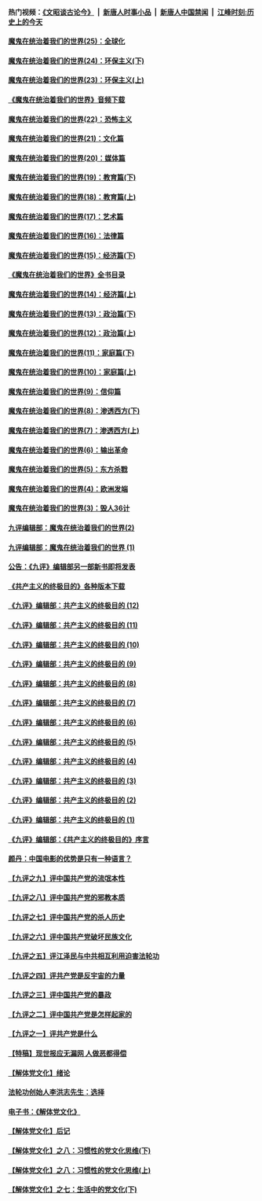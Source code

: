 #### 热门视频：[《文昭谈古论今》](https://github.com/gfw-breaker/wenzhao/blob/master/README.md?t=11031833) &nbsp;|&nbsp; [新唐人时事小品](https://github.com/gfw-breaker/ntdtv-comedy/blob/master/README.md?t=11031833) &nbsp;|&nbsp; [新唐人中国禁闻](https://github.com/gfw-breaker/ntdtv-news/blob/master/README.md?t=11031833) &nbsp;|&nbsp; [江峰时刻:历史上的今天](https://github.com/gfw-breaker/today-in-history/blob/master/README.md?t=11031833) 

#### [魔鬼在统治着我们的世界(25)：全球化](../pages/nsc422/n10788205.md?t=11031833) 

#### [魔鬼在统治着我们的世界(24)：环保主义(下)](../pages/nsc422/n10695307.md?t=11031833) 

#### [魔鬼在统治着我们的世界(23)：环保主义(上)](../pages/nsc422/n10688613.md?t=11031833) 

#### [《魔鬼在统治着我们的世界》音频下载](../pages/nsc422/n10635553.md?t=11031833) 

#### [魔鬼在统治着我们的世界(22)：恐怖主义](../pages/nsc422/n10614727.md?t=11031833) 

#### [魔鬼在统治着我们的世界(21)：文化篇](../pages/nsc422/n10597706.md?t=11031833) 

#### [魔鬼在统治着我们的世界(20)：媒体篇](../pages/nsc422/n10586579.md?t=11031833) 

#### [魔鬼在统治着我们的世界(19)：教育篇(下)](../pages/nsc422/n10564808.md?t=11031833) 

#### [魔鬼在统治着我们的世界(18)：教育篇(上)](../pages/nsc422/n10526970.md?t=11031833) 

#### [魔鬼在统治着我们的世界(17)：艺术篇](../pages/nsc422/n10499093.md?t=11031833) 

#### [魔鬼在统治着我们的世界(16)：法律篇](../pages/nsc422/n10485969.md?t=11031833) 

#### [魔鬼在统治着我们的世界(15)：经济篇(下)](../pages/nsc422/n10469975.md?t=11031833) 

#### [《魔鬼在统治着我们的世界》全书目录](../pages/nsc422/n10464261.md?t=11031833) 

#### [魔鬼在统治着我们的世界(14)：经济篇(上)](../pages/nsc422/n10457370.md?t=11031833) 

#### [魔鬼在统治着我们的世界(13)：政治篇(下)](../pages/nsc422/n10448270.md?t=11031833) 

#### [魔鬼在统治着我们的世界(12)：政治篇(上)](../pages/nsc422/n10444576.md?t=11031833) 

#### [魔鬼在统治着我们的世界(11)：家庭篇(下)](../pages/nsc422/n10440961.md?t=11031833) 

#### [魔鬼在统治着我们的世界(10)：家庭篇(上)](../pages/nsc422/n10435448.md?t=11031833) 

#### [魔鬼在统治着我们的世界(9)：信仰篇](../pages/nsc422/n10432159.md?t=11031833) 

#### [魔鬼在统治着我们的世界(8)：渗透西方(下)](../pages/nsc422/n10429603.md?t=11031833) 

#### [魔鬼在统治着我们的世界(7)：渗透西方(上)](../pages/nsc422/n10426013.md?t=11031833) 

#### [魔鬼在统治着我们的世界(6)：输出革命](../pages/nsc422/n10421536.md?t=11031833) 

#### [魔鬼在统治着我们的世界(5)：东方杀戮](../pages/nsc422/n10417707.md?t=11031833) 

#### [魔鬼在统治着我们的世界(4)：欧洲发端](../pages/nsc422/n10414890.md?t=11031833) 

#### [魔鬼在统治着我们的世界(3)：毁人36计](../pages/nsc422/n10411583.md?t=11031833) 

#### [九评编辑部：魔鬼在统治着我们的世界(2)](../pages/nsc422/n10410036.md?t=11031833) 

#### [九评编辑部：魔鬼在统治着我们的世界 (1)](../pages/nsc422/n10406825.md?t=11031833) 

#### [公告：《九评》编辑部另一部新书即将发表](../pages/nsc422/n10405104.md?t=11031833) 

#### [《共产主义的终极目的》各种版本下载](../pages/nsc422/n10022138.md?t=11031833) 

#### [《九评》编辑部：共产主义的终极目的 (12)](../pages/nsc422/n9933272.md?t=11031833) 

#### [《九评》编辑部：共产主义的终极目的 (11)](../pages/nsc422/n9924973.md?t=11031833) 

#### [《九评》编辑部：共产主义的终极目的 (10)](../pages/nsc422/n9920883.md?t=11031833) 

#### [《九评》编辑部：共产主义的终极目的 (9)](../pages/nsc422/n9916363.md?t=11031833) 

#### [《九评》编辑部：共产主义的终极目的 (8)](../pages/nsc422/n9912488.md?t=11031833) 

#### [《九评》编辑部：共产主义的终极目的 (7)](../pages/nsc422/n9901176.md?t=11031833) 

#### [《九评》编辑部：共产主义的终极目的 (6)](../pages/nsc422/n9899359.md?t=11031833) 

#### [《九评》编辑部：共产主义的终极目的 (5)](../pages/nsc422/n9893174.md?t=11031833) 

#### [《九评》编辑部：共产主义的终极目的 (4)](../pages/nsc422/n9891246.md?t=11031833) 

#### [《九评》编辑部：共产主义的终极目的 (3)](../pages/nsc422/n9879879.md?t=11031833) 

#### [《九评》编辑部：共产主义的终极目的 (2)](../pages/nsc422/n9876205.md?t=11031833) 

#### [《九评》编辑部：共产主义的终极目的 (1)](../pages/nsc422/n9865857.md?t=11031833) 

#### [《九评》编辑部：《共产主义的终极目的》序言](../pages/nsc422/n9862666.md?t=11031833) 

#### [颜丹：中国电影的优势是只有一种语言？](../pages/nsc422/n9583062.md?t=11031833) 

#### [【九评之九】评中国共产党的流氓本性](../pages/nsc422/n737542.md?t=11031833) 

#### [【九评之八】评中国共产党的邪教本质](../pages/nsc422/n735942.md?t=11031833) 

#### [【九评之七】评中国共产党的杀人历史](../pages/nsc422/n733806.md?t=11031833) 

#### [【九评之六】评中国共产党破坏民族文化](../pages/nsc422/n731667.md?t=11031833) 

#### [【九评之五】评江泽民与中共相互利用迫害法轮功](../pages/nsc422/n730058.md?t=11031833) 

#### [【九评之四】评共产党是反宇宙的力量](../pages/nsc422/n727814.md?t=11031833) 

#### [【九评之三】评中国共产党的暴政](../pages/nsc422/n725597.md?t=11031833) 

#### [【九评之二】评中国共产党是怎样起家的](../pages/nsc422/n723946.md?t=11031833) 

#### [【九评之一】评共产党是什么](../pages/nsc422/n722529.md?t=11031833) 

#### [【特稿】现世报应无漏网 人做恶都得偿](../pages/nsc422/n4215167.md?t=11031833) 

#### [【解体党文化】绪论](../pages/nsc422/n1449356.md?t=11031833) 

#### [法轮功创始人李洪志先生：选择](../pages/nsc422/n3580738.md?t=11031833) 

#### [电子书：《解体党文化》](../pages/nsc422/n1573484.md?t=11031833) 

#### [【解体党文化】后记](../pages/nsc422/n1531999.md?t=11031833) 

#### [【解体党文化】之八：习惯性的党文化思维(下)](../pages/nsc422/n1526477.md?t=11031833) 

#### [【解体党文化】之八：习惯性的党文化思维(上)](../pages/nsc422/n1520631.md?t=11031833) 

#### [【解体党文化】之七：生活中的党文化(下)](../pages/nsc422/n1513446.md?t=11031833) 

